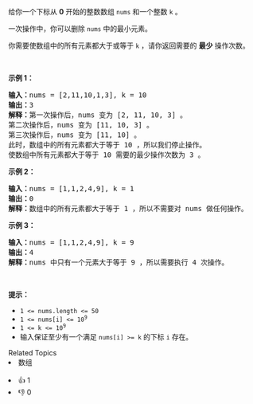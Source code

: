 <p>给你一个下标从 <b>0</b>&nbsp;开始的整数数组&nbsp;<code>nums</code>&nbsp;和一个整数&nbsp;<code>k</code>&nbsp;。</p>

<p>一次操作中，你可以删除 <code>nums</code>&nbsp;中的最小元素。</p>

<p>你需要使数组中的所有元素都大于或等于 <code>k</code>&nbsp;，请你返回需要的 <strong>最少</strong>&nbsp;操作次数。</p>

<p>&nbsp;</p>

<p><strong class="example">示例 1：</strong></p>

<pre>
<b>输入：</b>nums = [2,11,10,1,3], k = 10
<b>输出：</b>3
<b>解释：</b>第一次操作后，nums 变为 [2, 11, 10, 3] 。
第二次操作后，nums 变为 [11, 10, 3] 。
第三次操作后，nums 变为 [11, 10] 。
此时，数组中的所有元素都大于等于 10 ，所以我们停止操作。
使数组中所有元素都大于等于 10 需要的最少操作次数为 3 。
</pre>

<p><strong class="example">示例 2：</strong></p>

<pre>
<b>输入：</b>nums = [1,1,2,4,9], k = 1
<b>输出：</b>0
<b>解释：</b>数组中的所有元素都大于等于 1 ，所以不需要对 nums 做任何操作。</pre>

<p><strong class="example">示例 3：</strong></p>

<pre>
<b>输入：</b>nums = [1,1,2,4,9], k = 9
<b>输出：</b>4
<b>解释：</b>nums 中只有一个元素大于等于 9 ，所以需要执行 4 次操作。
</pre>

<p>&nbsp;</p>

<p><strong>提示：</strong></p>

<ul> 
 <li><code>1 &lt;= nums.length &lt;= 50</code></li> 
 <li><code>1 &lt;= nums[i] &lt;= 10<sup>9</sup></code></li> 
 <li><code>1 &lt;= k &lt;= 10<sup>9</sup></code></li> 
 <li>输入保证至少有一个满足&nbsp;<code>nums[i] &gt;= k</code>&nbsp;的下标&nbsp;<code>i</code>&nbsp;存在。</li> 
</ul>

<div><div>Related Topics</div><div><li>数组</li></div></div><br><div><li>👍 1</li><li>👎 0</li></div>
